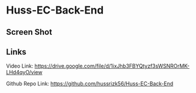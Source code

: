 # Huss-EC-Back-End

 

## Screen Shot

 
## Links

Video Link: https://drive.google.com/file/d/1ixJhb3FBYQtyzf3sWSNROrMK-LHd4qyO/view


Github Repo Link: https://github.com/hussrizk56/Huss-EC-Back-End

